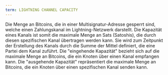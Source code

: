 ```yaml
---
term: LIGHTNING CHANNEL CAPACITY
---
```


Die Menge an Bitcoins, die in einer Multisignatur-Adresse gesperrt sind, welche einen Zahlungskanal im Lightning-Netzwerk darstellt. Die Kapazität eines Kanals ist somit die maximale Menge an Sats (Satoshis), die durch diesen spezifischen Kanal übertragen werden kann. Sie wird zum Zeitpunkt der Erstellung des Kanals durch die Summe der Mittel definiert, die eine Partei dem Kanal zuführt. Die "eingehende Kapazität" bezieht sich auf die maximale Menge an Bitcoins, die ein Knoten über einen Kanal empfangen kann. Die "ausgehende Kapazität" repräsentiert die maximale Menge an Bitcoins, die ein Knoten über einen spezifischen Kanal senden kann.